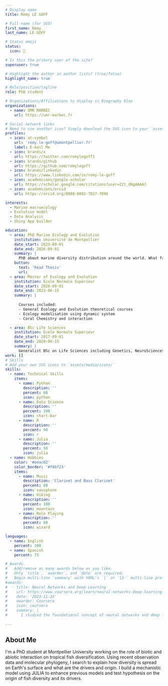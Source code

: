 ```yaml
---
# Display name
title: Rémy LE GOFF

# Full name (for SEO)
first_name: Rémy
last_name: LE GOFF

# Status emoji
status:
  icon: 🐠

# Is this the primary user of the site?
superuser: true

# Highlight the author in author lists? (true/false)
highlight_name: true

# Role/position/tagline
role: PhD student

# Organizations/Affiliations to display in Biography blox
organizations:
  - name: UMR MARBEC 
    url: https://umr-marbec.fr

# Social network links
# Need to use another icon? Simply download the SVG icon to your `assets/media/icons/` folder.
profiles:
  - icon: at-symbol
    url: 'remy.le-goff@umontpellier.fr'
    label: E-mail Me
  - icon: brands/x
    url: https://twitter.com/remylegoff1
  - icon: brands/github
    url: https://github.com/remylegoff
  - icon: brands/linkedin
    url: https://www.linkedin.com/in/remy-le-goff
  - icon: academicons/google-scholar
    url: https://scholar.google.com/citations?user=Z2t_d0gAAAAJ
  - icon: academicons/orcid
    url: https://orcid.org/0009-0002-7827-7096

interests:
  - Marine macroecology
  - Evolution model
  - Data Analysis
  - Shiny App builder

education:
  - area: PhD Marine Ecology and Evolution
    institution: Université de Montpellier
    date_start: 2023-09-01
    date_end: 2026-09-01
    summary: |
      PhD about marine diversity distribution around the world. What factors shape it around the world. Supervised by [Fabien LEPRIEUR](https://umr-marbec.fr/membre/fabien-leprieur/). P
    button:
      text: 'Read Thesis'
      url: 
  - area: Master of Ecology and Evolution
    institution: École Normale Supérieur
    date_start: 2020-09-01
    date_end: 2023-06-15
    summary: |
      
      Courses included:
      - General Ecology and Evolution theoretical courses
      - Ecology modelisation using dynamic system
      - Coral Chemistry and interaction

  - area: BSc Life Sciences
    institution: École Normale Supérieur
    date_start: 2017-09-01
    date_end: 2020-06-15
    summary: |
      Generalist BSc on Life Sciences including Genetics, NeuroSciences, Ecology, Evolution, Physiology, Cell biology
work: []
# Skills
# Add your own SVG icons to `assets/media/icons/`
skills:
  - name: Technical Skills
    items:
      - name: Python
        description: ''
        percent: 80
        icon: python
      - name: Data Science
        description: ''
        percent: 100
        icon: chart-bar
      - name: R
        description: ''
        percent: 90
        icon: r
      - name: Julia
        description: ''
        percent: 50
        icon: julia 
  - name: Hobbies
    color: '#eeac02'
    color_border: '#f0bf23'
    items:
      - name: Music
        description: 'Clarinet and Bass Clarinet'
        percent: 80
        icon: saxophone
      - name: Hiking
        description: ''
        percent: 100
        icon: mountain
      - name: Role Playing
        description: ''
        percent: 80
        icon: wizard

languages:
  - name: English
    percent: 100
  - name: Spanish
    percent: 75

# Awards.
#   Add/remove as many awards below as you like.
#   Only `title`, `awarder`, and `date` are required.
#   Begin multi-line `summary` with YAML's `|` or `|2-` multi-line prefix and indent 2 spaces below.
#awards:
#  - title: Neural Networks and Deep Learning
#    url: https://www.coursera.org/learn/neural-networks-deep-learning
#    date: '2023-11-25'
#    awarder: Coursera
#    icon: coursera
#    summary: |
#      I studied the foundational concept of neural networks and deep learning. By the end, I was familiar with the significant technological trends driving the rise of deep learning; build, train, and apply fully connected deep neural networks; implement efficient (vectorized) neural networks; identify key parameters in a neural network’s architecture; and apply deep learning to your own applications.
  
---
```


## About Me

I'm a PhD student at Montpellier University working on the role of biotic and abiotic interaction on tropical fish diversification. Using recent observation data and molecular phylogeny, I search to explain how diversity is spread on Earth's surface and what are the drivers and origin. I build a mechanistic model using JULIA to enhance previous models and test hypothesis on the origin of fish diversity and its drivers.